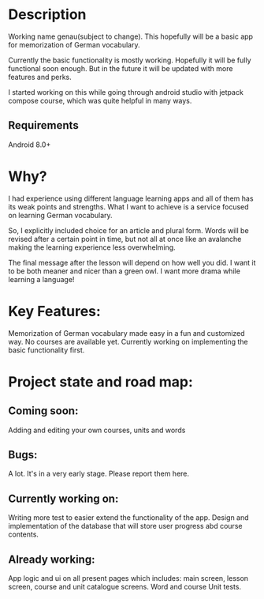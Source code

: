 # Description
Working name genau(subject to change). This hopefully will be a basic app for memorization of German vocabulary.

Currently the basic functionality is mostly working. Hopefully it will be fully functional soon enough. But in the future it will be updated with more features and perks.

I started working on this while going through android studio with jetpack compose course, which was quite helpful in many ways.
## Requirements
Android 8.0+
# Why?
I had experience using different language learning apps and all of them has its weak points and strengths. What I want to achieve is a service focused on learning German vocabulary.

So, I explicitly included choice for an article and plural form. Words will be revised after a certain point in time, but not all at once like an avalanche making the learning experience less overwhelming.

The final message after the lesson will depend on how well you did. I want it to be both meaner and nicer than a green owl. I want more drama while learning a language!

# Key Features:
Memorization of German vocabulary made easy in a fun and customized way. No courses are available yet. Currently working on implementing the basic functionality first.

# Project state and road map:
## Coming soon:
Adding and editing your own courses, units and words
## Bugs:
A lot. It's in a very early stage. Please report them here.
## Currently working on:
Writing more test to easier extend the functionality of the app. Design and implementation of the database that will store user progress abd course contents.
## Already working:
App logic and ui on all present pages which includes: main screen, lesson screen, course and unit catalogue screens. Word and course Unit tests.